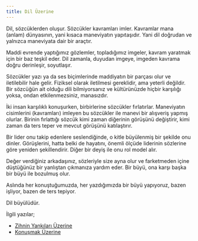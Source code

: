 ```yaml
---
title: Dil Üzerine
---
```


Dil, sözcüklerden oluşur. Sözcükler kavramları imler. Kavramlar mana (anlam)
dünyasının, yani kısaca maneviyatın yapıtaşıdır. Yani dil doğrudan ve yalnızca
maneviyata dair bir araçtır.

Maddi evrende yaptığımız gözlemler, topladığımız imgeler, kavram yaratmak için
bir baz teşkil eder. Dil zamanla, duyudan imgeye, imgeden kavrama doğru
derinleşir, soyutlaşır.

Sözcükler yazı ya da ses biçimlerinde maddiyatın bir parçası olur ve
iletilebilir hale gelir. Fiziksel olarak iletilmesi gereklidir, ama yeterli
değildir. Bir sözcüğün ait olduğu dili bilmiyorsanız ve kültürünüzde hiçbir
karşılığı yoksa, ondan etkilenmezsiniz, manasızdır.

İki insan karşılıklı konuşurken, birbirlerine sözcükler fırlatırlar. Maneviyatın
cisimlerini (kavramları) imleyen bu sözcükler ile manevi bir alışveriş yapmış
olurlar. Birinin fırlattığı sözcük kimi zaman diğerinin görüşünü değiştirir,
kimi zaman da ters teper ve mevcut görüşünü katılaştırır.

Bir lider onu takip edenlere seslendiğinde, o kitle büyülenmiş bir şekilde onu
dinler. Görüşlerini, hatta belki de hayatını, önemli ölçüde liderinin sözlerine
göre yeniden şekillendirir. Diğer bir deyiş ile onu rol model alır.

Değer verdiğiniz arkadaşınız, sözleriyle size ayna olur ve farketmeden içine
düştüğünüz bir yanlıştan çıkmanıza yardım eder. Bir büyü, ona karşı başka bir
büyü ile bozulmuş olur.

Aslında her konuştuğumuzda, her yazdığımızda bir büyü yapıyoruz, bazen işliyor,
bazen de ters tepiyor.

Dil büyülüdür.

İlgili yazılar;

- [Zihnin Yankıları Üzerine](zihnin-yankilari-uzerine.md)
- [Konuşmak Üzerine](konusmak-uzerine.md)

